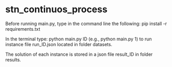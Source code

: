 # stn_continuos_process

Before running main.py, type in the command line the following: pip install -r requirements.txt 

In the terminal type: python main.py ID (e.g., python main.py 1) to run instance file run_ID.json located in folder datasets.

The solution of each instance is stored in a json file result_ID in folder results.
